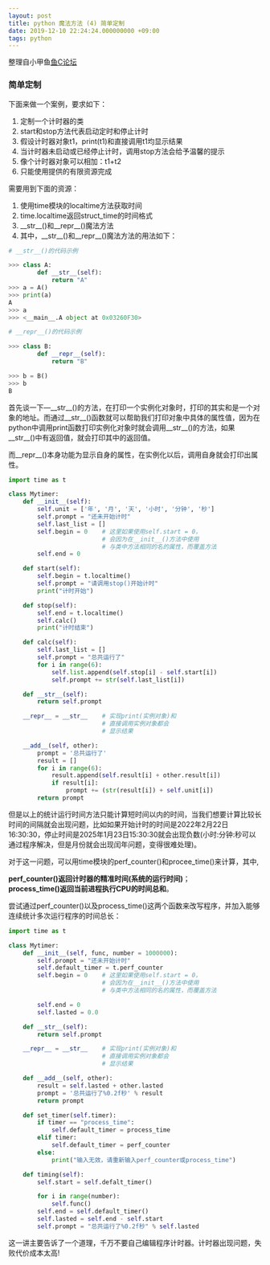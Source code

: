 ```yaml
---
layout: post
title: python 魔法方法 (4) 简单定制
date: 2019-12-10 22:24:24.000000000 +09:00
tags: python
---
```


整理自小甲鱼[鱼C论坛](https://fishc.com.cn/)

### 简单定制

下面来做一个案例，要求如下：

1. 定制一个计时器的类
2. start和stop方法代表启动定时和停止计时
3. 假设计时器对象t1，print(t1)和直接调用t1均显示结果
4. 当计时器未启动或已经停止计时，调用stop方法会给予温馨的提示
5. 像个计时器对象可以相加：t1+t2
6. 只能使用提供的有限资源完成

需要用到下面的资源：

1. 使用time模块的localtime方法获取时间
2. time.localtime返回struct\_time的时间格式
3. \_\_str\_\_()和\_\_repr\_\_()魔法方法
4. 其中，\_\_str\_\_()和\_\_repr\_\_()魔法方法的用法如下：

```python
# __str__()的代码示例

>>> class A:
        def __str__(self):
            return "A"
>>> a = A()
>>> print(a)
A
>>> a
>>> <__main__.A object at 0x03260F30>

# __repr__()的代码示例

>>> class B:
        def __repr__(self):
            return "B"

>>> b = B()
>>> b
B
```

首先谈一下—\_\_str\_\_()的方法，在打印一个实例化对象时，打印的其实和是一个对象的地址。而通过\_\_str\_\_()函数就可以帮助我们打印对象中具体的属性值，因为在python中调用print函数打印实例化对象时就会调用\_\_str\_\_()的方法，如果\_\_str\_\_()中有返回值，就会打印其中的返回值。

而\_\_repr\_\_()本身功能为显示自身的属性，在实例化以后，调用自身就会打印出属性。

```python
import time as t

class Mytimer:
    def __init__(self):
        self.unit = ['年', '月', '天', '小时', '分钟', '秒']
        self.prompt = "还未开始计时"
        self.last_list = []
        self.begin = 0    # 这里如果使用self.start = 0，
                          # 会因为在__init__()方法中使用
                          # 与类中方法相同的名的属性，而覆盖方法
        self.end = 0

    def start(self):
        self.begin = t.localtime()
        self.prompt = "请调用stop()开始计时"
        print("计时开始")

    def stop(self):
        self.end = t.localtime()
        self.calc()
        print("计时结束")

    def calc(self):
        self.last_list = []
        self.prompt = "总共运行了"
        for i in range(6):
            self.list.append(self.stop[i] - self.start[i])
            self.prompt += str(self.last_list[i])

    def __str__(self):
        return self.prompt

    __repr__ = __str__    # 实现print(实例对象)和
                          # 直接调用实例对象都会
                          # 显示结果

    __add__(self, other):
        prompt = '总共运行了'
        result = []
        for i in range(6):
            result.append(self.result[i] + other.result[i])
            if result[i]:
                prompt += (str(result[i]) + self.unit[i])
        return prompt
```
但是以上的统计运行时间方法只能计算短时间以内的时间，当我们想要计算比较长时间的间隔就会出现问题，比如如果开始计时的时间是2022年2月22日16:30:30，停止时间是2025年1月23日15:30:30就会出现负数(小时:分钟:秒可以通过程序解决，但是月份就会出现闰年问题，变得很难处理)。

对于这一问题，可以用time模块的perf\_counter()和procee\_time()来计算，其中, <br>

**perf\_counter()返回计时器的精准时间(系统的运行时间)**；<br>
**process\_time()返回当前进程执行CPU的时间总和**。

尝试通过perf\_counter()以及process\_time()这两个函数来改写程序，并加入能够连续统计多次运行程序的时间总长：


```python
import time as t

class Mytimer:
    def __init__(self, func, number = 1000000):
        self.prompt = "还未开始计时"
        self.default_timer = t.perf_counter
        self.begin = 0    # 这里如果使用self.start = 0，
                          # 会因为在__init__()方法中使用
                          # 与类中方法相同的名的属性，而覆盖方法

        self.end = 0
        self.lasted = 0.0

    def __str__(self):
        return self.prompt

    __repr__ = __str__    # 实现print(实例对象)和
                          # 直接调用实例对象都会
                          # 显示结果

    def __add__(self, other):
        result = self.lasted + other.lasted
        prompt = '总共运行了%0.2f秒' % result
        return prompt

    def set_timer(self.timer):
        if timer == "process_time":
            self.default_timer = process_time
        elif timer:
            self.default_timer = perf_counter
        else:
            print("输入无效，请重新输入perf_counter或process_time")

    def timing(self):
        self.start = self.defalt_timer()

        for i in range(number):
            self.func()
        self.end = self.default_timer()
        self.lasted = self.end - self.start
        self.prompt = "总共运行了%0.2f秒" % self.lasted
```

这一讲主要告诉了一个道理，千万不要自己编辑程序计时器。计时器出现问题，失败代价成本太高!





